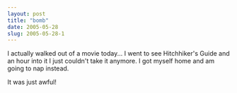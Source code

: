 ```yaml
---
layout: post
title: "bomb"
date: 2005-05-28
slug: 2005-05-28-1
---
```


I actually walked out of a movie today... I went to see Hitchhiker&apos;s Guide and an hour into it I just couldn&apos;t take it anymore.  I got myself home and am going to nap instead.

It was just awful!


